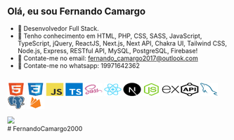 ## Olá, eu sou Fernando Camargo

- 🔭 Desenvolvedor Full Stack.
- 🌱 Tenho conhecimento em HTML, PHP, CSS, SASS, JavaScript, TypeScript, jQuery, ReactJS, Next.js, Next API, Chakra UI, Tailwind CSS, Node.js, Express, RESTful API, MySQL, PostgreSQL, Firebase!
- 💬 Contate-me no email: fernando_camargo2017@outlook.com
- 📲 Contate-me no whatsapp: 19971642362

 <!-- <div>
  <a href="https://github.com/fercamarg0">
  <img height="180em" src="https://github-readme-stats.vercel.app/api?username=fercamarg0&show_icons=true&theme=dracula&include_all_commits=true&count_private=true"/>
  <img height="180em" src="https://github-readme-stats.vercel.app/api/top-langs/?username=fercamarg0&layout=compact&langs_count=7&theme=dracula"/>
</div> -->
  
 <div style="display: inline_block"><br>
  <img align="center" alt="Fernando Camargo-HTML" height="30" width="40" src="https://raw.githubusercontent.com/devicons/devicon/master/icons/html5/html5-original.svg">
  <img align="center" alt="Fernando Camargo-CSS" height="30" width="40" src="https://raw.githubusercontent.com/devicons/devicon/master/icons/css3/css3-original.svg">
  <img align="center" alt="Fernando Camargo-Js" height="30" width="40" src="https://raw.githubusercontent.com/devicons/devicon/master/icons/javascript/javascript-original.svg">
  <img align="center" alt="Fernando Camargo-Ts" height="30" width="40" src="https://raw.githubusercontent.com/devicons/devicon/master/icons/typescript/typescript-original.svg">
  <img align="center" alt="Fernando Camargo-SASS" height="30" width="40" src="https://raw.githubusercontent.com/devicons/devicon/master/icons/sass/sass-original.svg">
  <img align="center" alt="Fernando Camargo-React" height="30" width="40" src="https://raw.githubusercontent.com/devicons/devicon/master/icons/react/react-original.svg">
  <img align="center" alt="Fernando Camargo-Next" height="30" width="40" src="https://raw.githubusercontent.com/devicons/devicon/master/icons/nextjs/nextjs-original.svg">
  <img align="center" alt="Fernando Camargo-Node.js" height="30" width="40" src="https://raw.githubusercontent.com/devicons/devicon/master/icons/nodejs/nodejs-original.svg">
  <img align="center" alt="Fernando Camargo-Express" height="30" width="40" src="https://raw.githubusercontent.com/devicons/devicon/master/icons/express/express-original.svg">
  <img align="center" alt="Fernando Camargo-RESTful API" height="30" width="40" src="https://raw.githubusercontent.com/devicons/devicon/master/icons/api/api-original.svg">
  <img align="center" alt="Fernando Camargo-MySQL" height="30" width="40" src="https://raw.githubusercontent.com/devicons/devicon/master/icons/mysql/mysql-original.svg">
  <img align="center" alt="Fernando Camargo-PostgreSQL" height="30" width="40" src="https://raw.githubusercontent.com/devicons/devicon/master/icons/postgresql/postgresql-original.svg">
  <img align="center" alt="Fernando Camargo-Firebase" height="30" width="40" src="https://raw.githubusercontent.com/devicons/devicon/master/icons/firebase/firebase-plain.svg">
</div>
 <br>
<div> 
  <a href="https://www.linkedin.com/in/fernando-camargo-26045421a/" target="_blank"><img src="https://img.shields.io/badge/-LinkedIn-%230077B5?style=for-the-badge&logo=linkedin&logoColor=white" target="_blank"></a> 
</div>
# FernandoCamargo2000
